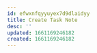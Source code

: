 ```yaml
---
id: efwxnfqyyuyex7d9dlaidyy
title: Create Task Note
desc: ''
updated: 1661169246182
created: 1661169246182
---
```


